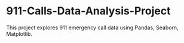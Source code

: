 # 911-Calls-Data-Analysis-Project
This project explores 911 emergency call data  using Pandas, Seaborn, Matplotlib.
